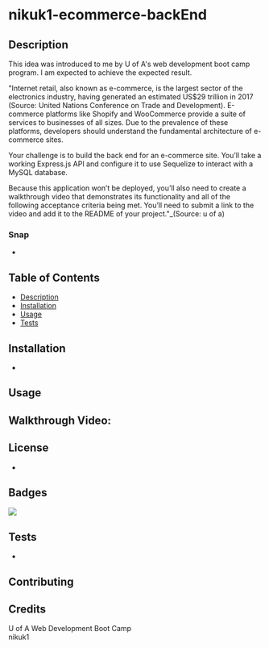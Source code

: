 # nikuk1-ecommerce-backEnd

## Description 

This idea was introduced to me by U of A's web development boot camp program.
I am expected to achieve the expected result.

"Internet retail, also known as e-commerce, is the largest sector of the electronics industry, having generated an estimated US$29 trillion in 2017 (Source: United Nations Conference on Trade and Development). E-commerce platforms like Shopify and WooCommerce provide a suite of services to businesses of all sizes. Due to the prevalence of these platforms, developers should understand the fundamental architecture of e-commerce sites.

Your challenge is to build the back end for an e-commerce site. You’ll take a working Express.js API and configure it to use Sequelize to interact with a MySQL database.

Because this application won’t be deployed, you’ll also need to create a walkthrough video that demonstrates its functionality and all of the following acceptance criteria being met. You’ll need to submit a link to the video and add it to the README of your project."_(Source: u of a)

### Snap
-

## Table of Contents 
* [Description](#description)
* [Installation](#installation)
* [Usage](#usage)
* [Tests](#tests)

## Installation
-

## Usage 
Walkthrough Video:
-

## License
-

## Badges
![](https://img.shields.io/badge/license-nikuk1-orange?style=for-the-badge&logo=appveyor)

## Tests
-

## Contributing

## Credits
U of A Web Development Boot Camp</br>
nikuk1

